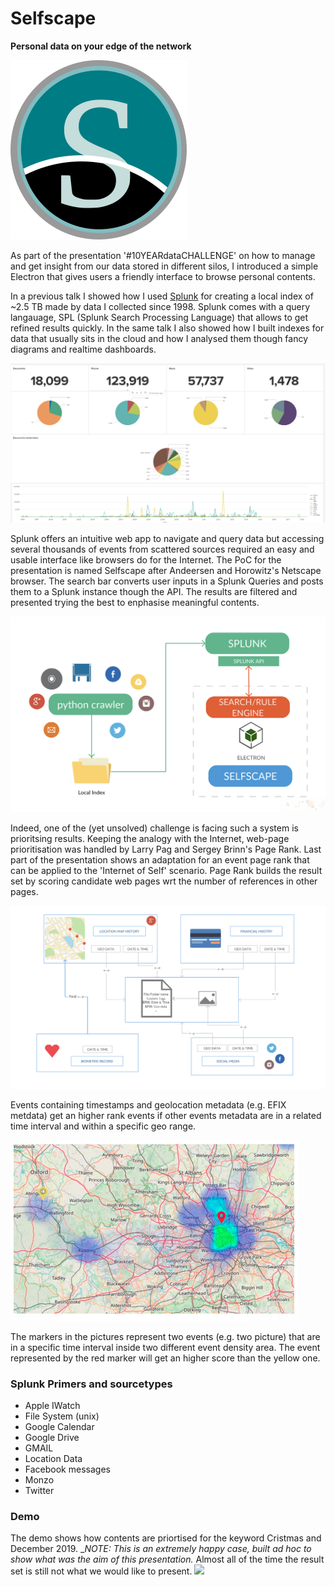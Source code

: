 # Selfscape
__Personal data on your edge of the network__

![Selfscape](https://raw.githubusercontent.com/GaetanoMondelli/selfscape/master/logo.png )

As part of the presentation '#10YEARdataCHALLENGE' on how to manage and get insight from our data stored in different silos, I introduced a simple Electron that gives users a friendly interface to browse personal contents. 

In a previous talk I showed how I used [Splunk](https://www.splunk.com/) for creating a local index of  ~2.5 TB made by data I collected since 1998. Splunk comes with a query langauage, SPL (Splunk Search Processing Language) that allows to get refined results quickly. In the same talk I also showed how I built indexes for data that usually sits in the cloud and how I analysed them though fancy diagrams and realtime dashboards. 

![](https://raw.githubusercontent.com/GaetanoMondelli/selfscape/master/public/dashboard.png)

Splunk offers an intuitive web app to navigate and query data but accessing several thousands of events from scattered sources required an easy and usable interface like browsers do for the Internet.
The PoC for the presentation is named Selfscape after Andeersen and Horowitz's Netscape browser. 
The search bar converts user inputs in a Splunk Queries and posts them to a Splunk instance though the API. 
The results are filtered and presented trying the best to enphasise meaningful contents.  

![Selfscape_architecture](https://raw.githubusercontent.com/GaetanoMondelli/selfscape/master/public/selfscape.png)

Indeed, one of the (yet unsolved) challenge is facing such a system is prioritsing results. 
Keeping the analogy with the Internet, web-page prioritisation was handled by Larry Pag and Sergey Brinn's Page Rank. 
Last part of the presentation shows an adaptation for an event page rank that can be applied to the 'Internet of Self' scenario. Page Rank builds the result set by scoring candidate web pages wrt the number of references in other pages. 

![](https://raw.githubusercontent.com/GaetanoMondelli/selfscape/master/public/pagerank1.png)

Events containing timestamps and geolocation metadata (e.g. EFIX metdata) get an higher rank events if other events metadata are in a related time interval and within a specific geo range.     

![](https://raw.githubusercontent.com/GaetanoMondelli/selfscape/master/public/diagram-14.png)

The markers in the pictures represent two events (e.g. two picture) that are in a specific time interval inside two different event density area. The event represented by the red marker will get an higher score than the yellow one. 

### Splunk Primers and sourcetypes

* Apple IWatch
* File System (unix)
* Google Calendar
* Google Drive
* GMAIL
* Location Data
* Facebook messages
* Monzo
* Twitter 


### Demo
The demo shows how contents are priortised for the keyword Cristmas and December 2019. 
__NOTE: This is an extremely happy case, built ad hoc to show what was the aim of this presentation._
Almost all of the time the result set is still not what we would like to present.
![](https://raw.githubusercontent.com/GaetanoMondelli/selfscape/master/public/screencast.gif)

